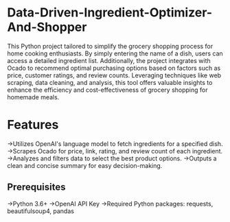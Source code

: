 # Data-Driven-Ingredient-Optimizer-And-Shopper
This Python project tailored to simplify the grocery shopping process for home cooking enthusiasts. By simply entering the name of a dish, users can access a detailed ingredient list. Additionally, the project integrates with Ocado to recommend optimal purchasing options based on factors such as price, customer ratings, and review counts. Leveraging techniques like web scraping, data cleaning, and analysis, this tool offers valuable insights to enhance the efficiency and cost-effectiveness of grocery shopping for homemade meals.

# Features
->Utilizes OpenAI's language model to fetch ingredients for a specified dish.
->Scrapes Ocado for price, link, rating, and review count of each ingredient.
->Analyzes and filters data to select the best product options.
->Outputs a clean and concise summary for easy decision-making.

## Prerequisites
->Python 3.6+
->OpenAI API Key
->Required Python packages: requests, beautifulsoup4, pandas
